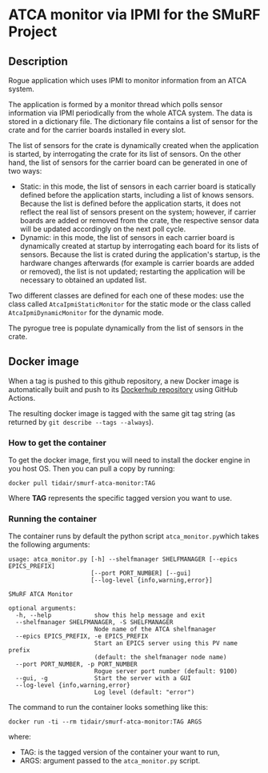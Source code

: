 # ATCA monitor via IPMI for the SMuRF Project

## Description

Rogue application which uses IPMI to monitor information from an ATCA system.

The application is formed by a monitor thread which polls sensor information via IPMI periodically from the whole ATCA system. The data is stored in a dictionary file. The dictionary file contains a list of sensor for the crate and for the carrier boards installed in every slot.

The list of sensors for the crate is dynamically created when the application is started, by interrogating the crate for its list of sensors. On the other hand, the list of sensors for the carrier board can be generated in one of two ways:
- Static: in this mode, the list of sensors in each carrier board is statically defined before the application starts, including a list of knows sensors. Because the list is defined before the application starts, it does not reflect the real list of sensors present on the system; however, if carrier boards are added or removed from the crate, the respective sensor data will be updated accordingly on the next poll cycle.
- Dynamic: in this mode, the list of sensors in each carrier board is dynamically created at startup by interrogating each board for its lists of sensors. Because the list is crated during the application's startup, is the hardware changes afterwards (for example is carrier boards are added or removed), the list is not updated; restarting the application will be necessary to obtained an updated list.

Two different classes are defined for each one of these modes: use the class called `AtcaIpmiStaticMonitor` for the static mode or the class called `AtcaIpmiDynamicMonitor` for the dynamic mode.

The pyrogue tree is populate dynamically from the list of sensors in the crate.

## Docker image

When a tag is pushed to this github repository, a new Docker image is automatically built and push to its [Dockerhub repository](https://hub.docker.com/r/tidair/smurf-atca-monitor) using GitHub Actions.

The resulting docker image is tagged with the same git tag string (as returned by `git describe --tags --always`).

### How to get the container

To get the docker image, first you will need to install the docker engine in you host OS. Then you can pull a copy by running:

```
docker pull tidair/smurf-atca-monitor:TAG
```

Where **TAG** represents the specific tagged version you want to use.

### Running the container

The container runs by default the python script `atca_monitor.py`which takes the following arguments:

```
usage: atca_monitor.py [-h] --shelfmanager SHELFMANAGER [--epics EPICS_PREFIX]
                       [--port PORT_NUMBER] [--gui]
                       [--log-level {info,warning,error}]

SMuRF ATCA Monitor

optional arguments:
  -h, --help            show this help message and exit
  --shelfmanager SHELFMANAGER, -S SHELFMANAGER
                        Node name of the ATCA shelfmanager
  --epics EPICS_PREFIX, -e EPICS_PREFIX
                        Start an EPICS server using this PV name prefix
                        (default: the shelfmanager node name)
  --port PORT_NUMBER, -p PORT_NUMBER
                        Rogue server port number (default: 9100)
  --gui, -g             Start the server with a GUI
  --log-level {info,warning,error}
                        Log level (default: "error")
```

The command to run the container looks something like this:

```
docker run -ti --rm tidair/smurf-atca-monitor:TAG ARGS
```

where:
- TAG: is the tagged version of the container your want to run,
- ARGS: argument passed to the `atca_monitor.py` script.